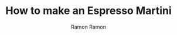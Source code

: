---
author: Ramon Ramon
title: How to make an Espresso Martini
description: A digestif for after a meal, or if you just need a pick me up to keep the party going
publishDate: "2023-10-05"
rawIngredients: Mr. Black Cold Brew Coffee Liqueur, Gallant Vodka, Espresso, Rich Demerara Syrup, Lemon
recipeName: Espresso Martini
image: /img/espresso-martini.jpg
imageAlt: Espresso Martini picture
prepTime: PT2M
cookTime: PT3M
totalTime: PT5M
keywords: espresso, coffee, vodka, chocolate
ratingValue: 5
ratingCount: 1
recipeGlass: Coupe
recipeYield: 1
recipeCategory: Drink
recipeCuisine: American
recipeIngredient:
    - 1oz Mr. Black Cold Brew Coffee Liqueur
    - 1oz Gallant Vodka
    - 1oz Espresso
    - 0.25oz rich Demerara syrup
    - 1 swath expressed lemon oil
recipeInstructions:
    - stepName: Chill Glassware
      stepDescription: Place glass into freezer before preparing the cocktail
    - stepName: Add ingredients
      stepDescription: Add all ingredients to large side of the Boston Shaker
    - stepName: Add ice
      stepDescription: Fill small side of Boston Shaker with ice
    - stepName: Shake
      stepDescription: Shake for 15 seconds
    - stepName: Serve
      stepDescription: Double strain into glass using the Hawthorne strainer and fine mesh strainer
calories: 175.5
videoName: Espresso Martini - 2 ways!
videoDescription: Anders Erickson showing how to make his version of the Espresso Martini
videoContentUrl: https://youtu.be/q0ebbWwoI10?si=rJhd9WyYjVG82ABr
videoEmbedUrl: https://www.youtube.com/embed/q0ebbWwoI10?si=a3vvvFawdXNv_w0B
videoUploadDate: "2021-12-03T08:00:00+08:00"
videoThumbnailUrl: https://i.ytimg.com/vi/q0ebbWwoI10/hq720.jpg?sqp=-oaymwEcCNAFEJQDSFXyq4qpAw4IARUAAIhCGAFwAcABBg==&rs=AOn4CLB1Kx8q7swMuXHNYvPlpokrWucGgA
videoWidth: 560
videoHeight: 315
---
